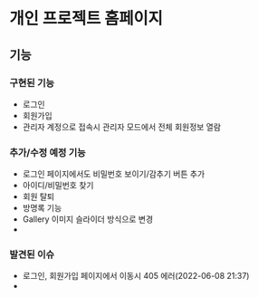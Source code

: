 # 개인 프로젝트 홈페이지

## 기능
### 구현된 기능
  * 로그인
  * 회원가입
  * 관리자 계정으로 접속시 관리자 모드에서 전체 회원정보 열람

### 추가/수정 예정 기능
  * 로그인 페이지에서도 비밀번호 보이기/감추기 버튼 추가
  * 아이디/비밀번호 찾기
  * 회원 탈퇴
  * 방명록 기능
  * Gallery 이미지 슬라이더 방식으로 변경
  * 


### 발견된 이슈
  * 로그인, 회원가입 페이지에서 이동시 405 에러(2022-06-08 21:37)
  * 
